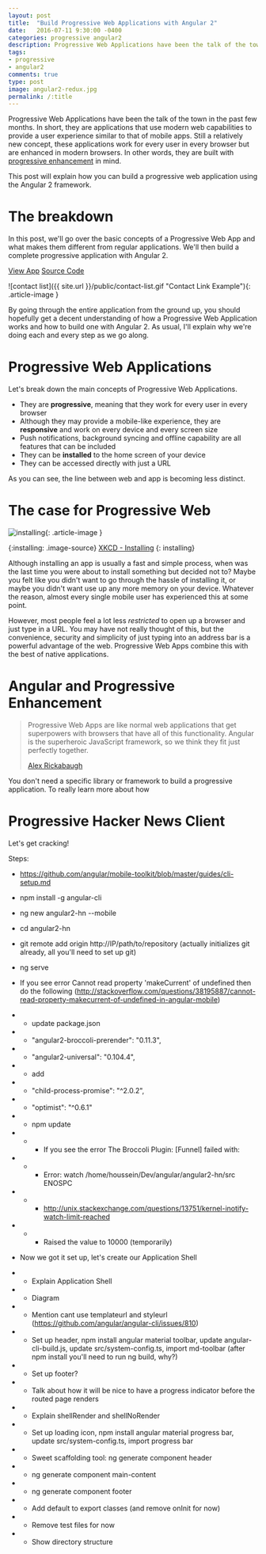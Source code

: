 ```yaml
---
layout: post
title:  "Build Progressive Web Applications with Angular 2"
date:   2016-07-11 9:30:00 -0400
categories: progressive angular2
description: Progressive Web Applications have been the talk of the town in the past few months. In short, they use modern web capabilities to provide a user experience similar to that of mobile apps. Still a relatively new concept, these applications work for every user in every browser but are enhanced in modern browsers...
tags:
- progressive
- angular2
comments: true
type: post
image: angular2-redux.jpg
permalink: /:title
---
```

Progressive Web Applications have been the talk of the town in the past few months. In short, they  are applications that use modern web capabilities to provide a user experience similar to that of mobile apps. Still a relatively new concept, these applications work for every user in every browser but are enhanced in modern browsers. In other words, they are built with [progressive enhancement](http://alistapart.com/article/understandingprogressiveenhancement#section3) in mind.

This post will explain how you can build a progressive web application using the Angular 2 framework.

The breakdown
==================
In this post, we'll go over the basic concepts of a Progressive Web App and what makes them different from regular applications. We'll then build a complete progressive application with Angular 2.

<div class="button-center">
  <a class="blog-button" href="">View App</a>
  <a class="blog-button" href="">Source Code</a>
</div>

![contact list]({{ site.url }}/public/contact-list.gif "Contact Link Example"){: .article-image }

By going through the entire application from the ground up, you should hopefully get a decent understanding of how a Progressive Web Application works and how to build one with Angular 2. As usual, I'll explain why we're doing each and every step as we go along.

Progressive Web Applications
==================
Let's break down the main concepts of Progressive Web Applications.

* They are **progressive**, meaning that they work for every user in every browser
* Although they may provide a mobile-like experience, they are **responsive** and work on every device and every screen size
* Push notifications, background syncing and offline capability are all features that can be included
* They can be **installed** to the home screen of your device
* They can be accessed directly with just a URL

As you can see, the line between web and app is becoming less distinct.

The case for Progressive Web
==================
![installing]( http://imgs.xkcd.com/comics/installing.png "Installing"){: .article-image }

{:installing: .image-source}
[XKCD - Installing](http://xkcd.com/1367/)
{: installing}

Although installing an app is usually a fast and simple process, when was the last time you were about to install something but decided not to? Maybe you felt like you didn't want to go through the hassle of installing it, or maybe you didn't want use up any more memory on your device. Whatever the reason, almost every single mobile user has experienced this at some point. 

However, most people feel a lot less *restricted* to open up a browser and just type in a URL. You may have not really thought of this, but the convenience, security and simplicity of just typing into an address bar is a powerful advantage of the web. Progressive Web Apps combine this with the best of native applications.

Angular and Progressive Enhancement
==================
<blockquote>
  <p>Progressive Web Apps are like normal web applications that get superpowers with browsers that have all of this functionality. Angular is the superheroic JavaScript framework, so we think they fit just perfectly together.</p>
  <footer><a href="https://twitter.com/synalx">Alex Rickabaugh</a></footer>
</blockquote>

You don't need a specific library or framework to build a progressive application. To really learn more about how 

Progressive Hacker News Client
==================

Let's get cracking!

Steps:
* https://github.com/angular/mobile-toolkit/blob/master/guides/cli-setup.md
* npm install -g angular-cli
* ng new angular2-hn --mobile
* cd angular2-hn
* git remote add origin http://IP/path/to/repository (actually initializes git already, all you'll need to set up git)
* ng serve
* If you see error Cannot read property 'makeCurrent' of undefined then do the following (http://stackoverflow.com/questions/38195887/cannot-read-property-makecurrent-of-undefined-in-angular-mobile)
* * update package.json 
* * "angular2-broccoli-prerender": "0.11.3",
* * "angular2-universal": "0.104.4",
* * add
* * "child-process-promise": "^2.0.2",
* * "optimist": "^0.6.1"
* * npm update
* * * If you see the error The Broccoli Plugin: [Funnel] failed with:
* * * Error: watch /home/houssein/Dev/angular/angular2-hn/src ENOSPC 
* * * http://unix.stackexchange.com/questions/13751/kernel-inotify-watch-limit-reached
* * * Raised the value to 10000 (temporarily)

* Now we got it set up, let's create our Application Shell
* * Explain Application Shell
* * Diagram
* * Mention cant use templateurl and styleurl (https://github.com/angular/angular-cli/issues/810)
* * Set up header, npm install angular material toolbar, update angular-cli-build.js, update src/system-config.ts, import md-toolbar (after npm install you'll need to run ng build, why?)
* * Set up footer?
* * Talk about how it will be nice to have a progress indicator before the routed page renders
* * Explain shellRender and shellNoRender
* * Set up loading icon, npm install angular material progress bar, update src/system-config.ts, import progress bar

* * Sweet scaffolding tool: ng generate component header
* * ng generate component main-content
* * ng generate component footer
* * Add default to export classes (and remove onInit for now)
* * Remove test files for now
* * Show directory structure

